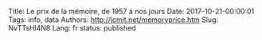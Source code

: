 Title: Le prix de la mémoire, de 1957 à nos jours
Date: 2017-10-21-00:00:01
Tags: info, data
Authors: http://jcmit.net/memoryprice.htm
Slug: NvTTsHl4N8
Lang: fr
status: published


